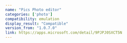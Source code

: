 ```yaml
---
name: "Pics Photo editor"
categories: ['photo']
compatibility: emulation
display_result: "Compatible"
version_from: "1.0.7.0"
link: https://apps.microsoft.com/detail/9PJPJ0SXCT5N
---
```

